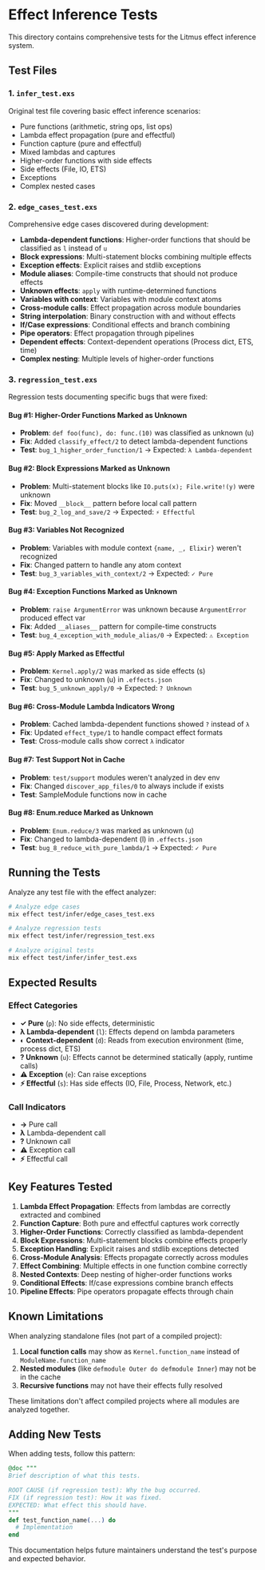 # Effect Inference Tests

This directory contains comprehensive tests for the Litmus effect inference system.

## Test Files

### 1. `infer_test.exs`
Original test file covering basic effect inference scenarios:
- Pure functions (arithmetic, string ops, list ops)
- Lambda effect propagation (pure and effectful)
- Function capture (pure and effectful)
- Mixed lambdas and captures
- Higher-order functions with side effects
- Side effects (File, IO, ETS)
- Exceptions
- Complex nested cases

### 2. `edge_cases_test.exs`
Comprehensive edge cases discovered during development:
- **Lambda-dependent functions**: Higher-order functions that should be classified as `l` instead of `u`
- **Block expressions**: Multi-statement blocks combining multiple effects
- **Exception effects**: Explicit raises and stdlib exceptions
- **Module aliases**: Compile-time constructs that should not produce effects
- **Unknown effects**: `apply` with runtime-determined functions
- **Variables with context**: Variables with module context atoms
- **Cross-module calls**: Effect propagation across module boundaries
- **String interpolation**: Binary construction with and without effects
- **If/Case expressions**: Conditional effects and branch combining
- **Pipe operators**: Effect propagation through pipelines
- **Dependent effects**: Context-dependent operations (Process dict, ETS, time)
- **Complex nesting**: Multiple levels of higher-order functions

### 3. `regression_test.exs`
Regression tests documenting specific bugs that were fixed:

#### Bug #1: Higher-Order Functions Marked as Unknown
- **Problem**: `def foo(func), do: func.(10)` was classified as unknown (u)
- **Fix**: Added `classify_effect/2` to detect lambda-dependent functions
- **Test**: `bug_1_higher_order_function/1` → Expected: `λ Lambda-dependent`

#### Bug #2: Block Expressions Marked as Unknown
- **Problem**: Multi-statement blocks like `IO.puts(x); File.write!(y)` were unknown
- **Fix**: Moved `__block__` pattern before local call pattern
- **Test**: `bug_2_log_and_save/2` → Expected: `⚡ Effectful`

#### Bug #3: Variables Not Recognized
- **Problem**: Variables with module context `{name, _, Elixir}` weren't recognized
- **Fix**: Changed pattern to handle any atom context
- **Test**: `bug_3_variables_with_context/2` → Expected: `✓ Pure`

#### Bug #4: Exception Functions Marked as Unknown
- **Problem**: `raise ArgumentError` was unknown because `ArgumentError` produced effect var
- **Fix**: Added `__aliases__` pattern for compile-time constructs
- **Test**: `bug_4_exception_with_module_alias/0` → Expected: `⚠ Exception`

#### Bug #5: Apply Marked as Effectful
- **Problem**: `Kernel.apply/2` was marked as side effects (s)
- **Fix**: Changed to unknown (u) in `.effects.json`
- **Test**: `bug_5_unknown_apply/0` → Expected: `? Unknown`

#### Bug #6: Cross-Module Lambda Indicators Wrong
- **Problem**: Cached lambda-dependent functions showed `?` instead of `λ`
- **Fix**: Updated `effect_type/1` to handle compact effect formats
- **Test**: Cross-module calls show correct `λ` indicator

#### Bug #7: Test Support Not in Cache
- **Problem**: `test/support` modules weren't analyzed in dev env
- **Fix**: Changed `discover_app_files/0` to always include if exists
- **Test**: SampleModule functions now in cache

#### Bug #8: Enum.reduce Marked as Unknown
- **Problem**: `Enum.reduce/3` was marked as unknown (u)
- **Fix**: Changed to lambda-dependent (l) in `.effects.json`
- **Test**: `bug_8_reduce_with_pure_lambda/1` → Expected: `✓ Pure`

## Running the Tests

Analyze any test file with the effect analyzer:

```bash
# Analyze edge cases
mix effect test/infer/edge_cases_test.exs

# Analyze regression tests
mix effect test/infer/regression_test.exs

# Analyze original tests
mix effect test/infer/infer_test.exs
```

## Expected Results

### Effect Categories

- **✓ Pure** (`p`): No side effects, deterministic
- **λ Lambda-dependent** (`l`): Effects depend on lambda parameters
- **◐ Context-dependent** (`d`): Reads from execution environment (time, process dict, ETS)
- **? Unknown** (`u`): Effects cannot be determined statically (apply, runtime calls)
- **⚠ Exception** (`e`): Can raise exceptions
- **⚡ Effectful** (`s`): Has side effects (IO, File, Process, Network, etc.)

### Call Indicators

- **→** Pure call
- **λ** Lambda-dependent call
- **?** Unknown call
- **⚠** Exception call
- **⚡** Effectful call

## Key Features Tested

1. **Lambda Effect Propagation**: Effects from lambdas are correctly extracted and combined
2. **Function Capture**: Both pure and effectful captures work correctly
3. **Higher-Order Functions**: Correctly classified as lambda-dependent
4. **Block Expressions**: Multi-statement blocks combine effects properly
5. **Exception Handling**: Explicit raises and stdlib exceptions detected
6. **Cross-Module Analysis**: Effects propagate correctly across modules
7. **Effect Combining**: Multiple effects in one function combine correctly
8. **Nested Contexts**: Deep nesting of higher-order functions works
9. **Conditional Effects**: If/case expressions combine branch effects
10. **Pipeline Effects**: Pipe operators propagate effects through chain

## Known Limitations

When analyzing standalone files (not part of a compiled project):

1. **Local function calls** may show as `Kernel.function_name` instead of `ModuleName.function_name`
2. **Nested modules** (like `defmodule Outer do defmodule Inner`) may not be in the cache
3. **Recursive functions** may not have their effects fully resolved

These limitations don't affect compiled projects where all modules are analyzed together.

## Adding New Tests

When adding tests, follow this pattern:

```elixir
@doc """
Brief description of what this tests.

ROOT CAUSE (if regression test): Why the bug occurred.
FIX (if regression test): How it was fixed.
EXPECTED: What effect this should have.
"""
def test_function_name(...) do
  # Implementation
end
```

This documentation helps future maintainers understand the test's purpose and expected behavior.

